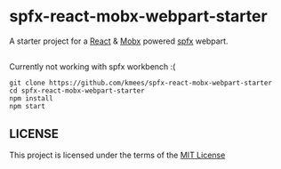 # spfx-react-mobx-webpart-starter

A starter project for a [React](https://github.com/facebook/react) & [Mobx](https://github.com/mobxjs/mobx) powered [spfx](https://github.com/SharePoint/sp-dev-docs) webpart.

##

Currently not working with spfx workbench :(

```
git clone https://github.com/kmees/spfx-react-mobx-webpart-starter
cd spfx-react-mobx-webpart-starter
npm install
npm start
```

## LICENSE
This project is licensed under the terms of the [MIT License](https://github.com/kmees/sfpx-react-redux-webpart-starter/blob/master/LICENSE)
